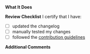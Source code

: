 **What It Does**
<!-- A list of relevant issues, enhancements, fixed bugs, etc -->
<!-- Fixed #1 -->

**Review Checklist**
I certify that I have:
- [ ] updated the changelog
- [ ] manually tested my changes
- [ ] followed the [contribution guidelines](../CONTRIBUTING.md)

**Additional Comments**
<!-- Anything else noteworthy about this pull request. This section is optional. -->
